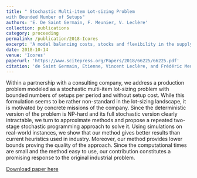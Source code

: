 ```yaml
---
title: " Stochastic Multi-item Lot-sizing Problem
with Bounded Number of Setups"
authors: 'E. De Saint Germain, F. Meunier, V. Leclère'
collection: publications
category: proceeding
permalink: /publication/2018-Icores
excerpt: 'A model balancing costs, stocks and flexibility in the supply chain.'
date: 2018-10-14
venue: 'Icores'
paperurl: 'https://www.scitepress.org/Papers/2018/66225/66225.pdf'
citation: 'de Saint Germain, Etienne, Vincent Leclère, and Frédéric Meunier. "A Stochastic Multi-item Lot-sizing Problem with Bounded Number of Setups." (2018).'
---
```

Within a partnership with a consulting company, we address a production problem modeled as a stochastic
multi-item lot-sizing problem with bounded numbers of setups per period and without setup cost. While this
formulation seems to be rather non-standard in the lot-sizing landscape, it is motivated by concrete missions
of the company. Since the deterministic version of the problem is NP-hard and its full stochastic version
clearly intractable, we turn to approximate methods and propose a repeated two-stage stochastic programming
approach to solve it. Using simulations on real-world instances, we show that our method gives better results
than current heuristics used in industry. Moreover, our method provides lower bounds proving the quality of
the approach. Since the computational times are small and the method easy to use, our contribution constitutes
a promising response to the original industrial problem.

[Download paper here](../files/papers/2018-Icores.pdf)

